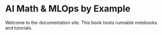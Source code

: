 # AI Math & MLOps by Example

Welcome to the documentation site. This book hosts runnable notebooks and tutorials.
